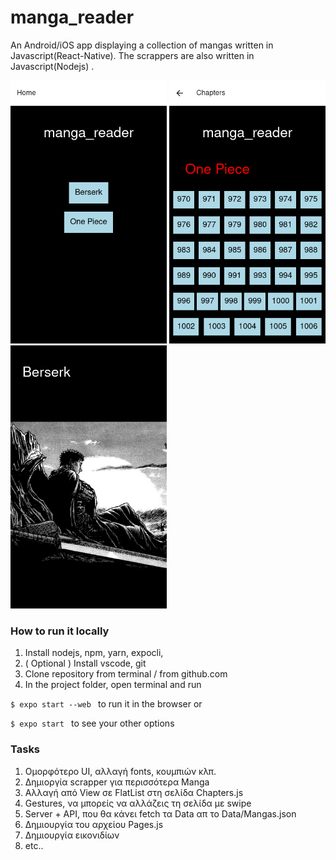 # manga_reader 
An Android/iOS app displaying a collection of mangas written in Javascript(React-Native). The scrappers are also written in Javascript(Nodejs) .


<p float="left">
    <img src="/Screenshots/manga_reader(1).png" alt="screenshot1" width="250"/>
    <img src="/Screenshots/manga_reader(2).png" alt="screenshot2" width="250"/>
    <img src="/Screenshots/manga_reader(3).png" alt="screenshot3" width="250"/>
</p>


### How to run it locally

1. Install nodejs, npm, yarn, expocli, 
2. ( Optional ) Install vscode, git 
3. Clone repository from terminal / from github.com
4. In the project folder, open terminal and run 

```$ expo start --web ``` to run it in the browser or

```$ expo start ``` to see your other options

### Tasks
1. Ομορφότερο UI, αλλαγή fonts, κουμπιών κλπ.
2. Δημιοργία scrapper για περισσότερα Manga
3. Αλλαγή από View σε FlatList στη σελίδα Chapters.js
4. Gestures, να μπορείς να αλλάζεις τη σελίδα με swipe
5. Server + API, που θα κάνει fetch τα Data απ το Data/Mangas.json
6. Δημιουργία του αρχείου Pages.js
7. Δημιουργία εικονιδίων
6. etc..
